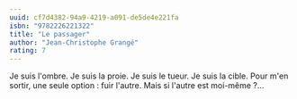 ```yaml
---
uuid: cf7d4382-94a9-4219-a091-de5de4e221fa
isbn: "9782226221322"
title: "Le passager"
author: "Jean-Christophe Grangé"
rating: 7
---
```


Je suis l'ombre. Je suis la proie. Je suis le tueur. Je suis la cible. Pour m'en sortir, une seule option : fuir l'autre. Mais si l'autre est moi-même ?…

